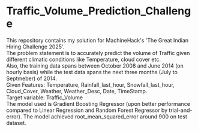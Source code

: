 # Traffic_Volume_Prediction_Challenge
This repository contains my solution for MachineHack's 'The Great Indian Hiring Challenge 2025'.\
The problem statement is to accurately predict the volume of Traffic given different climatic conditions like Temperature, cloud cover etc.\
Also, the training data spans between October 2008 and June 2014 (on hourly basis) while the test data spans the next three months (July to Septmeber) of 2014. \
Given Features: Temperature, Rainfall_last_hour, Snowfall_last_hour, Cloud_Cover, Weather, Weather_Desc, Date, TimeStamp. \
Target variable: Traffic_Volume \
The model used is Gradient Boosting Regressor (upon better performance compared to Linear Regression and Random Forest Regressor by trial-and-error). The model achieved root_mean_squared_error around 900 on test dataset.
